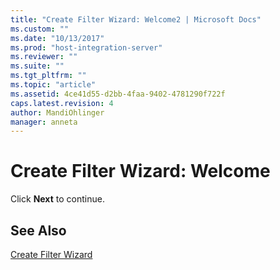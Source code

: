 ```yaml
---
title: "Create Filter Wizard: Welcome2 | Microsoft Docs"
ms.custom: ""
ms.date: "10/13/2017"
ms.prod: "host-integration-server"
ms.reviewer: ""
ms.suite: ""
ms.tgt_pltfrm: ""
ms.topic: "article"
ms.assetid: 4ce41d55-d2bb-4faa-9402-4781290f722f
caps.latest.revision: 4
author: MandiOhlinger
manager: anneta
---
```

# Create Filter Wizard: Welcome
Click **Next** to continue.  
  
## See Also  
 [Create Filter Wizard](../core/create-filter-wizard.md)
